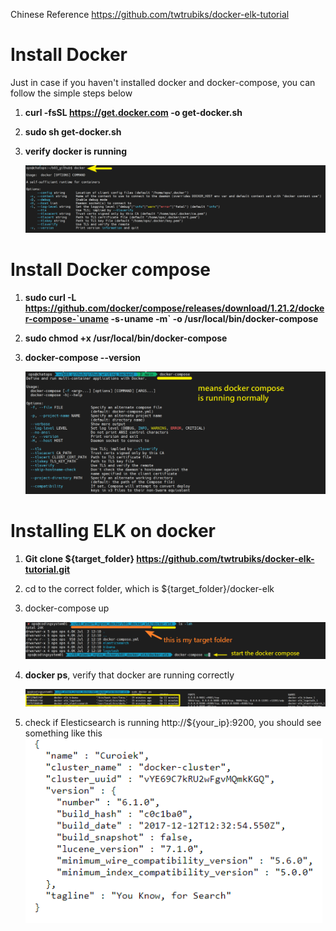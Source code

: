 Chinese Reference
https://github.com/twtrubiks/docker-elk-tutorial

# Install Docker

Just in case if you haven't installed docker and docker-compose, you can follow the simple steps below

1. **curl -fsSL https://get.docker.com -o get-docker.sh**
2. **sudo sh get-docker.sh**
3. **verify docker is running**

   ![](Install_ELK_on_docker/static_files/docker_running.png)

# Install Docker compose

1. **sudo curl -L https://github.com/docker/compose/releases/download/1.21.2/docker-compose-`uname -s`-`uname -m` -o /usr/local/bin/docker-compose**
2. **sudo chmod +x /usr/local/bin/docker-compose**
3. **docker-compose --version**

   ![](Install_ELK_on_docker/static_files/docker_compose.png)

# Installing ELK on docker

1. **Git clone ${target_folder} https://github.com/twtrubiks/docker-elk-tutorial.git**
2. cd to the correct folder, which is ${target_folder}/docker-elk
3. docker-compose up

   ![](Install_ELK_on_docker/static_files/docker_elk.png)

4. **docker ps**, verify that docker are running correctly

   ![](Install_ELK_on_docker/static_files/container_is_running.png)

5. check if Elesticsearch is running http://${your_ip}:9200, you should see something like this
   ![](Install_ELK_on_docker/static_files/elastic_search.png)
